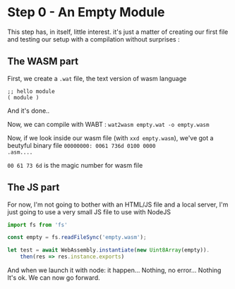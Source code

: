 # Step 0 - An Empty Module
This step has, in itself, little interest. it's just a matter of creating our first file and testing our setup with a compilation without surprises :


## The WASM part
First, we create a `.wat` file, the text version of wasm language
```wasm
;; hello module
( module )
```
And it's done..

Now, we can compile with WABT :
`wat2wasm empty.wat -o empty.wasm`

Now, if we look inside our wasm file (with `xxd empty.wasm`), we've got a beutyful binary file
`00000000: 0061 736d 0100 0000                      .asm....`

`00 61 73 6d` is the magic number for wasm file

## The JS part
For now, I'm not going to bother with an HTML/JS file and a local server, I'm just going to use a very small JS file to use with NodeJS

```js
import fs from 'fs'

const empty = fs.readFileSync('empty.wasm');

let test = await WebAssembly.instantiate(new Uint8Array(empty)).
    then(res => res.instance.exports)
```

And when we launch it with node: it happen... Nothing, no error... Nothing 
It's ok. We can now go forward.




